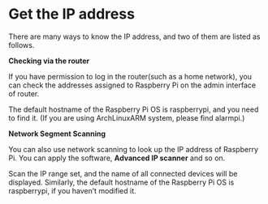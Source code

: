 # Get the IP address

There are many ways to know the IP address, and two of them are listed as follows.

**Checking via the router**

If you have permission to log in the router(such as a home network), you can check the addresses assigned to Raspberry Pi on the admin interface of router.

The default hostname of the Raspberry Pi OS is raspberrypi, and you need to find it. (If you are using ArchLinuxARM system, please find alarmpi.)










































<a id="b"></a>
**Network Segment Scanning**

You can also use network scanning to look up the IP address of Raspberry Pi. You can apply the software, **Advanced IP scanner** and so on.

Scan the IP range set, and the name of all connected devices will be displayed. Similarly, the default hostname of the Raspberry Pi OS is raspberrypi, if you haven’t modified it.



